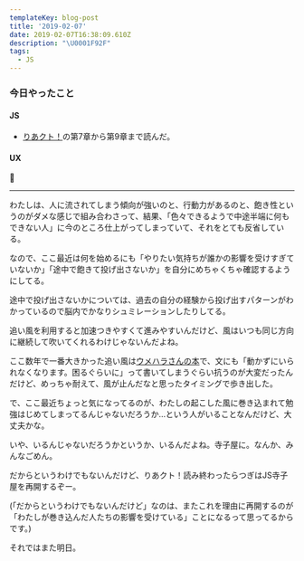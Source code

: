```yaml
---
templateKey: blog-post
title: '2019-02-07'
date: 2019-02-07T16:38:09.610Z
description: "\U0001F92F"
tags:
  - JS
---
```

### 今日やったこと
#### JS
* [りあクト！](https://oukayuka.booth.pm/)の第7章から第9章まで読んだ。

#### UX

👼

-----

わたしは、人に流されてしまう傾向が強いのと、行動力があるのと、飽き性というのがダメな感じで組み合わさって、結果、「色々できるようで中途半端に何もできない人」に今のところ仕上がってしまっていて、それをとても反省している。

なので、ここ最近は何を始めるにも「やりたい気持ちが誰かの影響を受けすぎていないか」「途中で飽きて投げ出さないか」を自分にめちゃくちゃ確認するようにしてる。

途中で投げ出さないかについては、過去の自分の経験から投げ出すパターンがわかっているので脳内でかなりシュミレーションしたりしてる。

追い風を利用すると加速つきやすくて進みやすいんだけど、風はいつも同じ方向に継続して吹いてくれるわけじゃないんだよね。

ここ数年で一番大きかった追い風は[ウメハラさんの本](http://murokaco.hatenablog.com/entry/2019/01/06/191313)で、文にも「動かずにいられなくなります。困るぐらいに」って書いてしまうぐらい抗うのが大変だったんだけど、めっちゃ耐えて、風が止んだなと思ったタイミングで歩き出した。

で、ここ最近ちょっと気になってるのが、わたしの起こした風に巻き込まれて勉強はじめてしまってるんじゃないだろうか…という人がいることなんだけど、大丈夫かな。

いや、いるんじゃないだろうかというか、いるんだよね。寺子屋に。なんか、みんなごめん。

だからというわけでもないんだけど、りあクト！読み終わったらつぎはJS寺子屋を再開するぞー。

(「だからというわけでもないんだけど」なのは、またこれを理由に再開するのが「わたしが巻き込んだ人たちの影響を受けている」ことになるって思ってるからです。)

それではまた明日。
